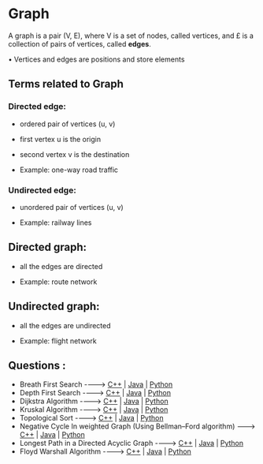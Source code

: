 # Graph

A graph is a pair (V, E), where V is a set of nodes, called vertices, and £ is a collection of pairs of vertices, called **edges**.

• Vertices and edges are positions and store elements

## Terms related to Graph

### Directed edge:

- ordered pair of vertices (u, v)

- first vertex u is the origin

- second vertex v is the destination

- Example: one-way road traffic

### Undirected edge:

- unordered pair of vertices (u, v)

- Example: railway lines

## Directed graph:

- all the edges are directed

- Example: route network

## Undirected graph:

- all the edges are undirected

- Example: flight network

## Questions :

- Breath First Search ----> [C++](/Code/C++/BFS.cpp) | [Java]() | [Python]()
- Depth First Search ----> [C++](/Code/C++/DFS.cpp) | [Java]() | [Python]()
- Dijkstra Algorithm ----> [C++](/Code/C++/Dijkstra.cpp) | [Java]() | [Python]()
- Kruskal Algorithm ----> [C++](/Code/C++/Kruskal.cpp) | [Java]() | [Python]()
- Topological Sort ----> [C++](/Code/C++/Topological_sort.cpp) | [Java]() | [Python]()
- Negative Cycle In weighted Graph (Using Bellman–Ford algorithm) ---> [C++](/Code/C++/negative_cycle_in_weighted_graph.cpp) | [Java]() | [Python]()
- Longest Path in a Directed Acyclic Graph ----> [C++](/Code/C++/longest_path_in_directed_acyclic_graph.cpp) | [Java]() | [Python]()
- Floyd Warshall Algorithm ----> [C++](/Code/C++/Floyd_Warshall.cpp) | [Java]() | [Python]()
